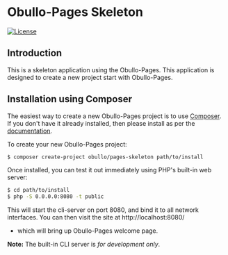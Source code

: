 
# Obullo-Pages Skeleton

[![License](https://img.shields.io/badge/License-BSD%203--Clause-blue.svg)](https://opensource.org/licenses/BSD-3-Clause)

## Introduction

This is a skeleton application using the Obullo-Pages. This application is designed to create a new project start with Obullo-Pages.

## Installation using Composer

The easiest way to create a new Obullo-Pages project is to use
[Composer](https://getcomposer.org/). If you don't have it already installed,
then please install as per the [documentation](https://getcomposer.org/doc/00-intro.md).

To create your new Obullo-Pages project:

```bash
$ composer create-project obullo/pages-skeleton path/to/install
```

Once installed, you can test it out immediately using PHP's built-in web server:

```bash
$ cd path/to/install
$ php -S 0.0.0.0:8080 -t public
```

This will start the cli-server on port 8080, and bind it to all network
interfaces. You can then visit the site at http://localhost:8080/
- which will bring up Obullo-Pages welcome page.

**Note:** The built-in CLI server is *for development only*.
